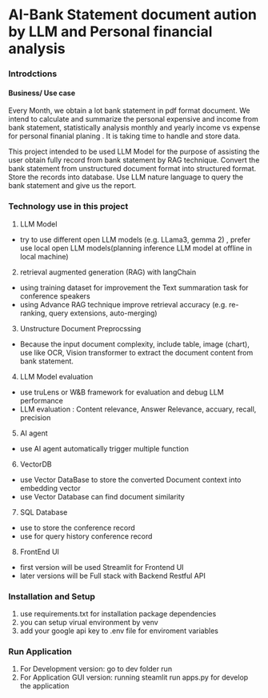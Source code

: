 # AI-Bank Statement document aution by LLM and Personal financial analysis


### Introdctions
#### Business/ Use case 
Every Month, we obtain a lot bank statement in pdf format document. We intend to calculate and summarize the personal expensive and income from bank statement, statistically analysis monthly and yearly income vs expense for personal finanial planing . It is taking time to handle and store data.

This project intended to be used LLM Model for the purpose of assisting the user obtain fully record from bank statement by RAG technique. Convert the bank statement from unstructured document format into structured format. Store the records into database. Use LLM nature language to query the bank statement and give us the report. 


### Technology use in this project
1. LLM Model 
- try to use different open LLM models (e.g. LLama3, gemma 2) , prefer use local open LLM models(planning inference LLM model at offline in local machine)

2. retrieval augmented generation (RAG) with langChain  
- using training dataset for improvement the Text summaration task for conference speakers
- using Advance RAG technique improve retrieval accuracy (e.g. re-ranking, query extensions, auto-merging)

3. Unstructure Document Preprocssing
- Because the input document complexity, include table, image (chart),  use like OCR, Vision transformer to extract the document content from bank statement. 

4. LLM Model evaluation
- use truLens or W&B framework for evaluation and debug LLM performance
- LLM evaluation : Content relevance, Answer Relevance, accuary, recall, precision 

5. AI agent
- use AI agent automatically trigger multiple function 

6. VectorDB 
- use Vector DataBase to store the converted Document context into embedding vector
- use Vector Database can find document similarity 

7. SQL Database
- use to store the conference record
- use for query history conference record

8. FrontEnd UI
- first version will be used Streamlit for Frontend UI
- later versions will be Full stack with Backend Restful API



### Installation and Setup
1. use requirements.txt for installation package dependencies
2. you can setup virual environment by venv 
3. add your google api key to .env file  for enviroment variables 

### Run Application
1. For Development version:
    go to dev folder run  
2. For Application GUI version: 
    running steamlit run apps.py for develop the application
